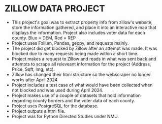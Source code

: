 # ZILLOW DATA PROJECT
* This project's goal was to extract property info from zillow's website, store the information gathered, and place it into an interactive map that displays the information. Project also includes voter data for each county. Blue = DEM, Red = REP
* Project uses Folium, Pandas, geopy, and requests mainly.
* The project did get blocked by Zillow after an attempt was made. It was blocked due to many requests being made within a short time.
* Project makes a request to Zillow and reads in what was sent back and attempts to scrape all releveant information for the project (Address, Price, Sqft, Img, etc).
* Zillow has changed their html structure so the webscraper no longer works after April 2024. 
* Project includes a test case of what would have been collected when not blocked and was used during April 2024.
* Project makes use of a couple of datasets that hold information regarding county borders and the voter data of each county.
* Project uses PostgreSQL for the database.
* Project outputs a html file.
* Project was for Python Directed Studies under NMU.
